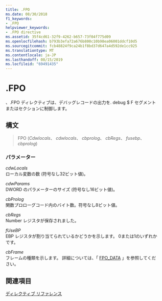 ```yaml
---
title: .FPO
ms.date: 08/30/2018
f1_keywords:
- .FPO
helpviewer_keywords:
- .FPO directive
ms.assetid: 35f4cd61-32f9-4262-b657-73f04f775d09
ms.openlocfilehash: b793b3efa72a676b800c10b98ea06001ddcf10d5
ms.sourcegitcommit: fcb48824f9ca24b1f8bd37d647a4d592de1cc925
ms.translationtype: MT
ms.contentlocale: ja-JP
ms.lasthandoff: 08/15/2019
ms.locfileid: "69491435"
---
```

# <a name="fpo"></a>.FPO

、.FPO ディレクティブは、デバッグレコードの出力を. debug $ F セグメントまたはセクションに制御します。

## <a name="syntax"></a>構文

> FPO (*Cdwlocals*、 *cdwlocals*、 *cbprolog*、 *cbRegs*、 *fusebp*、 *cbprolog*)

### <a name="parameters"></a>パラメーター

*cdwLocals*<br/>
ローカル変数の数 (符号なし32ビット値)。

*cdwParams*<br/>
DWORD のパラメーターのサイズ (符号なし16ビット値)。

*cbProlog*<br/>
関数プロローグコード内のバイト数。符号なし8ビット値。

*cbRegs*<br/>
Number レジスタが保存されました。

*fUseBP*<br/>
EBP レジスタが割り当てられているかどうかを示します。 0または1のいずれかです。

*cbFrame*<br/>
フレームの種類を示します。  詳細については、「 [FPO_DATA](/windows/win32/api/winnt/ns-winnt-fpo_data) 」を参照してください。

## <a name="see-also"></a>関連項目

[ディレクティブ リファレンス](../../assembler/masm/directives-reference.md)<br/>
